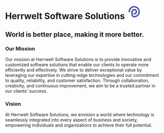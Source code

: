 # Herrwelt Software Solutions <img src="https://raw.githubusercontent.com/jayesh1306/company.github.io/cad93a8a49905b9137e74c2c9cbe28a3ca69595b/img/logo.png" width="48">

## World is better place, making it more better.

### Our Mission 
Our mission at Herrwelt Software Solutions is to provide innovative and customized software solutions that enable our clients to operate more efficiently and effectively. We strive to deliver exceptional value by leveraging our expertise in cutting-edge technologies and our commitment to quality, reliability, and customer satisfaction. Through collaboration, creativity, and continuous improvement, we aim to be a trusted partner in our clients' success.

### Vision
At Herrwelt Software Solutions, we envision a world where technology is seamlessly integrated into every aspect of business and society, empowering individuals and organizations to achieve their full potential.
